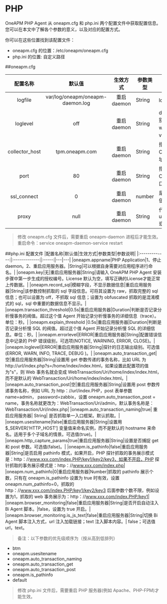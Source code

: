# PHP

OneAPM PHP Agent 从 oneapm.cfg 和 php.ini 两个配置文件中获取配置信息。您可以在本文中了解各个参数的意义，以及对应的配置方式。

你可以在这些位置找到该配置文件：
+ oneapm.cfg 的位置：/etc/oneapm/oneapm.cfg
+ php.ini 的位置: 自定义路径


##oneapm.cfg

|配置名称|默认值|生效方式|参数类型|参数说明|
|:-------------:|:-------------:|:-----:|---|---|
|logfile|var/log/oneapm/oneapm-daemon.log|重启 daemon|String|log 文件所在路径|
|loglevel|off|重启 daemon|String|deamon 程序的日志输出级别，可选值 (error、warning、info、debug、verbosedebug)。|
|collector_host|tpm.oneapm.com|重启 daemon|String|指定 OneAPM daemon 与 OneAPM server 的通信地址。|
|port|80|重启 daemon|String|指定 OneAPM daemon 与 OneAPM server 的通信端口。|
|ssl_connect|0|重启 daemon|number|是否开启 ssl 协议传输。默认值0，设置为1开启。|
|proxy|null|重启 daemon|String|代理参数，有效格式为：user:password@host[:port]或者 host[:port]|

>修改 oneapm.cfg 文件后，需要重启 oneapm-daemon 进程后才能生效。
重启命令：service oneapm-daemon-service restart


##php.ini 配置文件
|配置名称|默认值|生效方式|参数类型|参数说明|
|:-------------:|:-------------:|:-----:|---|---|
|oneapm.appname|PHP Application|1、停止daemon。2、重启应用服务器。|String|可以根据自身需要对应用程序进行命名。|
|oneapm.key|无|重启应用服务器|String|请输入 OneAPM PHP Agent 安装步骤中第一步生成的授权编号。License 默认为空，填写正确的License才能正常上传数据。|
|oneapm.record_sql|模糊字段，不显示数据信息|重启应用服务器|String|该参数控制抓取的 sql 字段信息。可将其设置为 raw，抓取完整的 sql 信息；也可以设置为 off，不抓取 sql 信息；设置为 obfuscated 抓取的是混淆模式的 sql，sql 中重要的数据信息不显示。|
|oneapm.transaction_threshold|0.5s|重启应用服务器|Duration|判断是否记录分析慢事务的阀值。超过这个值 Agent 开始记录分析慢事务的详细信息（trace）。单位：秒。|
|oneapm.explain_threshold |0.5s|重启应用服务器|Duration|判断是否记录分析慢 SQL 的阀值。超过这个值 Agent 开始记录分析慢 SQL 的详细信息。单位：秒。|
|oneapm.errorlevel|ERROR|重启应用服务器|String|配置错误信息中记录的 PHP 错误级别，可选项(NOTICE, WARNING, ERROR, CLOSE)。|
|oneapm.loglevel|ERROR|重启应用服务器|String|探针的日志输出级别。可选值(ERROR, WARN, INFO, TRACE, DEBUG )。|
|oneapm.auto_transaction_get|空|重启应用服务器|String|设置用 get 参数传递的事务名称，比如 URL 为 http://url/index.php?s=/home/index/index.html，如果设置此配置项的值为"s"，则 Web 事务名就会变成 WebTransaction/Uri/home/index/index.html，而不是默认的 WebTransaction/Uri/home/index/index.html。|
|oneapm.auto_transaction_post|空|重启应用服务器|String|设置用 post 参数传递事务名称，例如 URL 为 http：//url/index.PHP，post 表单参数 name=admin， password=zabbix，设置 oneapm.auto_transaction_post = name，事务名称就更改为：WebTransaction/Uri/admin，默认事务名称是：WebTransaction/Uri/index.php|
|oneapm.auto_transaction_naming|true|	重启应用服务器|	String|	是否抓取单一入口框架。默认抓取。|
|oneapm.usesitename|false|重启应用服务器|String|设置用 $_SERVER[‘HTTP_HOST’] 变量值来命名实例，而不是默认的 hostname 来命名。适用于多个子域名的情景。可选值(true)。|
|oneapm.http_capture_params|true|重启应用服务器|String|设置是否捕捉 get 和 post 参数。可选值(false)。|
|oneapm.is_pathinfo|false|重启应用服务器|String|是否启用 pathinfo 模式，如果开启，PHP 探针抓取的事务展示模式是：http：//www.xxx.com/index.PHP/key1/key2/key3，如果不开启，PHP 探针抓取的事务展示模式是：http：//www.xxx.com/index.php|
|oneapm.num_pathinfo|0|重启应用服务器|Number|抓取的 pathinfo 展示个数，只有在 oneapm.is_pathinfo 设置为 true 时有效，设置 oneapm.num_pathinfo=0，抓取的 http：//www.xxx.com/index.PHP/key1/key2/key3 后面参数个数不限，例如设置为1，抓取的 web 事务展示为：http：//www.xxx.com/index.PHP/key1|
|oneapm.browser_monitoring|false|重启应用服务器|String|是否开启自动注入 Bi Agent 脚本。|false，设置为 true 开启。|
|oneapm.browser_monitoring.is_js_text|false|重启应用服务器|String|切换 Bi Agent 脚本注入方式，url 注入加载链接；text 注入脚本内容。| false；可选值 url，text。

>备注：以下参数的优先级顺序为（按从高到低排列）
+ btm
+ oneapm.usesitename
+ oneapm.auto_transaction_naming
+ oneapm.auto_transaction_get
+ oneapm.auto_transaction_post
+ oneapm.is_pathinfo
+ default

>修改 php.ini 文件后，需要重启 PHP 服务器(例如 Apache、PHP-FPM)才能生效。
